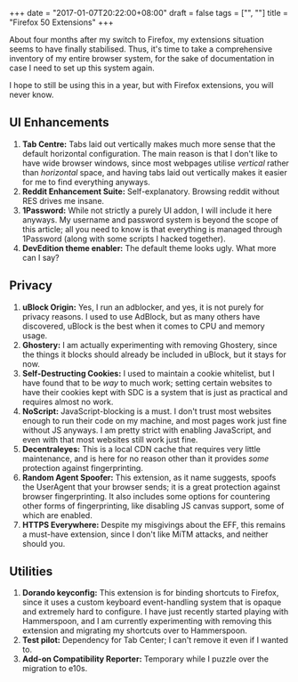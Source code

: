 +++
date = "2017-01-07T20:22:00+08:00"
draft = false
tags = ["", ""]
title = "Firefox 50 Extensions"
+++

About four months after my switch to Firefox, my extensions situation seems to
have finally stabilised. Thus, it's time to take a comprehensive inventory of my
entire browser system, for the sake of documentation in case I need to set up
this system again.

I hope to still be using this in a year, but with Firefox extensions, you will never know.

## UI Enhancements

1. __Tab Centre:__ Tabs laid out vertically makes much more sense that the default horizontal configuration. The main reason is that I don't like to have wide browser windows, since most webpages utilise _vertical_ rather than _horizontal_ space, and having tabs laid out vertically makes it easier for me to find everything anyways.
2. __Reddit Enhancement Suite:__ Self-explanatory. Browsing reddit without RES drives me insane.
3. __1Password:__ While not strictly a purely UI addon, I will include it here anyways. My username and password system is beyond the scope of this article; all you need to know is that everything is managed through 1Password (along with some scripts I hacked together).
4. __DevEdition theme enabler:__ The default theme looks ugly. What more can I say?

## Privacy

1. __uBlock Origin:__ Yes, I run an adblocker, and yes, it is not purely for privacy reasons. I used to use AdBlock, but as many others have discovered, uBlock is the best when it comes to CPU and memory usage. 
2. __Ghostery:__ I am actually experimenting with removing Ghostery, since the things it blocks should already be included in uBlock, but it stays for now.
3. __Self-Destructing Cookies:__ I used to maintain a cookie whitelist, but I have found that to be _way_ to much work; setting certain websites to have their cookies kept with SDC is a system that is just as practical and requires almost no work.
4. __NoScript:__ JavaScript-blocking is a must. I don't trust most websites enough to run their code on my machine, and most pages work just fine without JS anyways. I am pretty strict with enabling JavaScript, and even with that most websites still work just fine. 
5. __Decentraleyes:__ This is a local CDN cache that requires very little maintenance, and is here for no reason other than it provides _some_ protection against fingerprinting.
6. __Random Agent Spoofer:__ This extension, as it name suggests, spoofs the UserAgent that your browser sends; it is a great protection against browser fingerprinting. It also includes some options for countering other forms of fingerprinting, like disabling JS canvas support, some of which are enabled.
7. __HTTPS Everywhere:__ Despite my misgivings about the EFF, this remains a must-have extension, since I don't like MiTM attacks, and neither should you.


## Utilities

1. __Dorando keyconfig:__ This extension is for binding shortcuts to Firefox, since it uses a custom keyboard event-handling system that is opaque and extremely hard to configure. I have just recently started playing with Hammerspoon, and I am currently experimenting with removing this extension and migrating my shortcuts over to Hammerspoon.
2. __Test pilot:__ Dependency for Tab Center; I can't remove it even if I wanted to.
3. __Add-on Compatibility Reporter:__ Temporary while I puzzle over the migration to e10s.